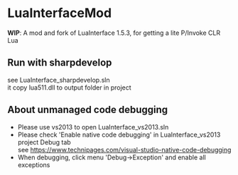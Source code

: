 # LuaInterfaceMod
**WIP**: A mod and fork of LuaInterface 1.5.3, for getting a lite P/Invoke CLR Lua

## Run with sharpdevelop  
see LuaInterface_sharpdevelop.sln  
it copy lua511.dll to output folder in project  

## About unmanaged code debugging  
* Please use vs2013 to open LuaInterface_vs2013.sln  
* Please check 'Enable native code debugging' in LuaInterface_vs2013 project Debug tab  
see https://www.technipages.com/visual-studio-native-code-debugging  
* When debugging, click menu 'Debug->Exception' and enable all exceptions  
